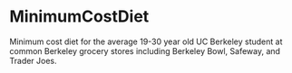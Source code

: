 # MinimumCostDiet
Minimum cost diet for the average 19-30 year old UC Berkeley student at common Berkeley grocery stores including Berkeley Bowl, Safeway, and Trader Joes.
